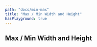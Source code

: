 ```yaml
---
path: "docs/min-max"
title: "Max / Min Width and Height"
hasPlayground: true
---
```


## Max / Min Width and Height

<controls prop="minWidth"></controls>

<controls prop="minHeight"></controls>

<controls prop="maxWidth"></controls>

<controls prop="maxHeight"></controls>

